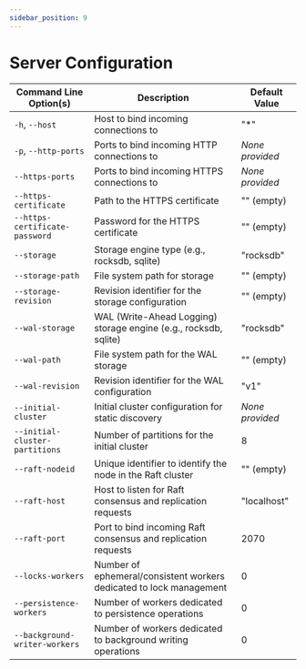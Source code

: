 ```yaml
---
sidebar_position: 9
---
```


# Server Configuration

| Command Line Option(s)                              | Description                                                                                     | Default Value   |
|-----------------------------------------------------|-------------------------------------------------------------------------------------------------|-----------------|
| `-h`, `--host`                                      | Host to bind incoming connections to                                                          | "*"             |
| `-p`, `--http-ports`                                | Ports to bind incoming HTTP connections to                                                    | *None provided* |
| `--https-ports`                                     | Ports to bind incoming HTTPS connections to                                                   | *None provided* |
| `--https-certificate`                               | Path to the HTTPS certificate                                                                   | "" (empty)      |
| `--https-certificate-password`                      | Password for the HTTPS certificate                                                              | "" (empty)      |
| `--storage`                                         | Storage engine type (e.g., rocksdb, sqlite)                                                     | "rocksdb"       |
| `--storage-path`                                    | File system path for storage                                                                    | "" (empty)      |
| `--storage-revision`                                | Revision identifier for the storage configuration                                               | "" (empty)      |
| `--wal-storage`                                     | WAL (Write-Ahead Logging) storage engine (e.g., rocksdb, sqlite)                                | "rocksdb"       |
| `--wal-path`                                        | File system path for the WAL storage                                                            | "" (empty)      |
| `--wal-revision`                                    | Revision identifier for the WAL configuration                                                   | "v1"            |
| `--initial-cluster`                                 | Initial cluster configuration for static discovery                                              | *None provided* |
| `--initial-cluster-partitions`                      | Number of partitions for the initial cluster                                                    | 8               |
| `--raft-nodeid`                                     | Unique identifier to identify the node in the Raft cluster                                      | "" (empty)      |
| `--raft-host`                                       | Host to listen for Raft consensus and replication requests                                      | "localhost"     |
| `--raft-port`                                       | Port to bind incoming Raft consensus and replication requests                                   | 2070            |
| `--locks-workers`                                   | Number of ephemeral/consistent workers dedicated to lock management                             | 0               |
| `--persistence-workers`                             | Number of workers dedicated to persistence operations                                           | 0               |
| `--background-writer-workers`                       | Number of workers dedicated to background writing operations                                    | 0               |

